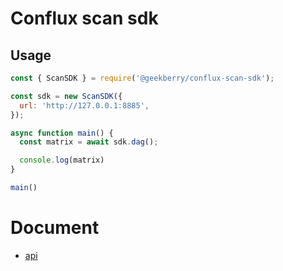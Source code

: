 # Conflux scan sdk

## Usage

```javascript
const { ScanSDK } = require('@geekberry/conflux-scan-sdk');

const sdk = new ScanSDK({
  url: 'http://127.0.0.1:8885',
});

async function main() {
  const matrix = await sdk.dag();

  console.log(matrix)
}

main()
```

# Document

* [api](https://github.com/GeekBerry/conflux-scan-sdk/blob/master/api.md)
